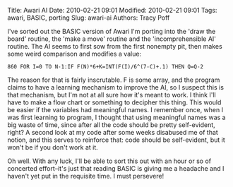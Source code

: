 Title: Awari AI
Date: 2010-02-21 09:01
Modified: 2010-02-21 09:01
Tags: awari, BASIC, porting
Slug: awari-ai
Authors: Tracy Poff

I've sorted out the BASIC version of Awari I'm porting into the 'draw the board'
routine, the 'make a move' routine and the 'incomprehensible AI' routine. The AI
seems to first sow from the first nonempty pit, then makes some weird comparison
and modifies a value:

```
860 FOR I=0 TO N-1:IF F(N)*6+K=INT(F(I)/6^(7-C)+.1) THEN Q=Q-2
```

The reason for that is fairly inscrutable. F is some array, and the program
claims to have a learning mechanism to improve the AI, so I suspect this is that
mechanism, but I'm not at all sure how it's meant to work. I think I'll have to
make a flow chart or something to decipher this thing. This would be easier if
the variables had meaningful names. I remember once, when I was first learning
to program, I thought that using meaningful names was a big waste of time, since
after all the code should be pretty self-evident, right? A second look at my
code after some weeks disabused me of that notion, and this serves to reinforce
that: code should be self-evident, but it won't be if you don't work at it.

Oh well. With any luck, I'll be able to sort this out with an hour or so of
concerted effort–it's just that reading BASIC is giving me a headache and I
haven't yet put in the requisite time. I must persevere!
